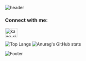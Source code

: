 ![header](https://capsule-render.vercel.app/api?type=egg&color=FFD400&height=180&section=header&text=🌈✨%20Hello%20🌟💫&fontSize=45&fontColor=ffffe0)

<h3 align="left">Connect with me:</h3>
<p align="left">
<a href="https://instagram.com/kang_sii" target="blank"><img align="center" src="https://raw.githubusercontent.com/rahuldkjain/github-profile-readme-generator/master/src/images/icons/Social/instagram.svg" alt="kang_sii" height="30" width="40" /></a>
</p>

![Top Langs](https://github-readme-stats.vercel.app/api/top-langs/?username=Kang-SeoHyun&&layout=compact&&theme=great-gatsby)
![Anurag's GitHub stats](https://github-readme-stats.vercel.app/api?username=Kang-SeoHyun&&show_icons=true&&theme=great-gatsby)



![Footer](https://capsule-render.vercel.app/api?type=soft&color=FFD400&height=100&section=footer&text=👋🏻%20I'm%20seohyun%20👩🏻‍💻&fontSize=20&fontColor=fffa66)







 








<!--
C - 임베디드 하드웨어개발  
java - 대기업, 금융권, 국가기관, 웹  
     - 프레임 워크 : 스프링    
python - 스타트업, 인공지능 연구, 데이터 엔지니어
       - 프레임 워크: 플라스크(죽어감), D장고(묵직), fast api(요즘 추세)    
java script - 웹 프론트, 백  
            - 프레임 워크: 노드js(런타임환경), 네스트js
type script - 웹 풀스택, 웹개발 아니면 의미없음
            - 프레임 워크: 노드  
pyscrip - 파이썬버전 html 코딩
kotlin - 자바 대체 언어, 문법깔끔하고 자바랑 100프로 호환가능  
C++ - 게임, 인공지능 실무
-->
